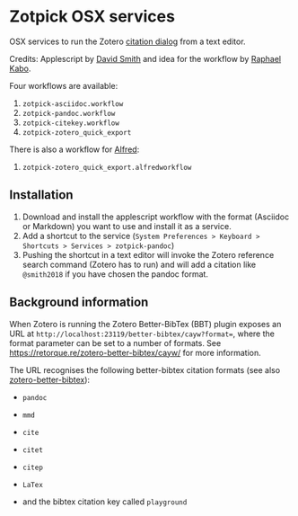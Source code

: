 # Zotpick OSX services

OSX services to run the Zotero [citation dialog](https://www.zotero.org/support/word_processor_plugin_usage) from a text editor.

Credits: Applescript by [David Smith](https://github.com/davepwsmith/zotpick-applescript) and idea for the workflow by [Raphael Kabo](http://raphaelkabo.com/blog/posts/markdown-to-word/).

Four workflows are available:

1. `zotpick-asciidoc.workflow` 
2. `zotpick-pandoc.workflow`
3. `zotpick-citekey.workflow`
4. `zotpick-zotero_quick_export`

There is also a workflow for [Alfred](https://www.alfredapp.com/):

1. `zotpick-zotero_quick_export.alfredworkflow`

## Installation

1. Download and install the applescript workflow with the format (Asciidoc or Markdown) you want to use and install it as a service.
2. Add a shortcut to the service (`System Preferences > Keyboard > Shortcuts > Services > zotpick-pandoc`)
3. Pushing the shortcut in a text editor will invoke the Zotero reference search command (Zotero has to run) and will add a citation like `@smith2018` if you have chosen the pandoc format.

## Background information

When Zotero is running the Zotero Better-BibTex (BBT) plugin exposes an URL at `http://localhost:23119/better-bibtex/cayw?format=`, where the format parameter can be set to a number of formats. See https://retorque.re/zotero-better-bibtex/cayw/ for more information.

The URL recognises the following better-bibtex citation formats (see also [zotero-better-bibtex](http://retorque.re/zotero-better-bibtex/citing/cayw/)):

* `pandoc`

* `mmd`

* `cite`

* `citet`

* `citep`

* `LaTex`

* and the bibtex citation key called `playground`
